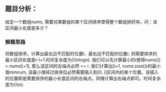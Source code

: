 ## 题目分析：

给定一个数组nums, 需要对某数组的某个区间排序使得整个数组排好序。问：该区间最小长度是多少？

### 解题思路
将数组排序。计算出最左边不匹配的位置l、最右边不匹配的位置r, 则需要排序的最小区间长度是r-l+1.时间复杂度为O(nlogn).
我们可以先计算最小的i使得nums[i] > nums[i+1], 那么该区间的左端点必然 <= i. 我们计算出[i+1, nums.size())的最小值minnum, 该最小值经过排序后必然需要插入到[0, i]区间内的某个位置。该插入的位置即是需要排序的最小长度区间的左端点。同理计算出右端点即可。时间复杂度为O(n).
